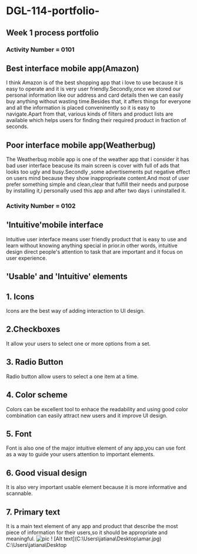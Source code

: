# DGL-114-portfolio-
## Week 1 process portfolio
### Activity Number = 0101 ###
## Best interface mobile app(Amazon) ## 
<p> I think Amazon is of the best shopping app that i love to use because it is easy to operate and it is very user friendly.Secondly,once we stored our personal information like our address and card details then we can easily buy anything without wasting time.Besides that, it affers things for everyone and all the information is placed conveninently so it is easy to navigate.Apart from that, various kinds of filters and product lists are available which helps users for finding their required product in fraction of seconds. </p>
<h2> Poor interface mobile app(Weatherbug)</h2>
<p> The Weatherbug mobile app is one of the weather app that i consider it has bad user interface beacuse its main screen is cover with full of ads that looks too ugly and busy.Secondly ,some advertisements put negative effect on users mind because they show inapproprieate content.And most of user prefer something simple and clean,clear that fulfill their needs and purpose by installing it,i personally used this app and after two days i uninstalled it.
<h3>Activity Number = 0102</h3>
<h2>'Intuitive'mobile interface</h2>
<p> Intuitive user interface means user friendly product that is easy to use and learn without knowing anything special in prior.in other words, intuitive design direct people's attention to task that are important and it focus on user experience.</p>
<h2> 'Usable' and 'Intuitive' elements </h2>
<h2> 1. Icons </h2> 
Icons are the best way of adding interaction to UI design.
<h2> 2.Checkboxes</h2> 
It allow your users to select one or more options from a set.
<h2> 3. Radio Button</h2>
Radio button allow users to select a one item at a time.
<h2> 4. Color scheme </h2>
Colors can be excellent tool to enhace the readability and using good color combination can easily attract new users and it improve UI design.
<h2> 5. Font </h2>
Font is also one of the major intuitive element of any app,you can use font as a way to guide your users attention to important elements.
<h2> 6. Good visual design </h2>
It is also very important usable element because it is more informative and scannable.
<h2> 7. Primary text </h2>
It is a main text element of any app and product that describe the most piece of information for their users,so it should be appropriate and meaningful.
<img src= "C:\Users\jatiana\Desktop\amar.jpg" alt= "pic"> 
! [Alt text](C:\Users\jatiana\Desktop\amar.jpg)
C:\Users\jatiana\Desktop
